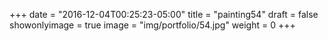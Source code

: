 
+++
date = "2016-12-04T00:25:23-05:00"
title = "painting54"
draft = false
showonlyimage = true
image = "img/portfolio/54.jpg"
weight = 0
+++
